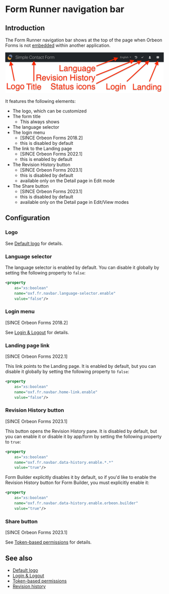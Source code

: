 # Form Runner navigation bar

## Introduction

The Form Runner navigation bar shows at the top of the page when Orbeon Forms is not [embedded](/form-runner/link-embed/README.md) within another application.

![Form Runner navigation bar](../images/navbar.png)

It features the following elements:

- The logo, which can be customized
- The form title
    - This always shows 
- The language selector
- The login menu
    - [SINCE Orbeon Forms 2018.2] 
    - this is disabled by default 
- The link to the Landing page
    - [SINCE Orbeon Forms 2022.1]
    - this is enabled by default
- The Revision History button
    - [SINCE Orbeon Forms 2023.1]
    - this is disabled by default
    - available only on the Detail page in Edit mode
- The Share button
    - [SINCE Orbeon Forms 2023.1]
    - this is disabled by default
    - available only on the Detail page in Edit/View modes

## Configuration

### Logo

See [Default logo](/configuration/properties/form-runner.md#default-logo) for details.

### Language selector

The language selector is enabled by default. You can disable it globally by setting the following property to `false`:

```xml
<property
    as="xs:boolean"
    name="oxf.fr.navbar.language-selector.enable"
    value="false"/>
```

### Login menu

[SINCE Orbeon Forms 2018.2]

See [Login & Logout](/form-runner/access-control/login-logout.md) for details.

### Landing page link

[SINCE Orbeon Forms 2022.1]

This link points to the Landing page. It is enabled by default, but you can disable it globally by setting the following property to `false`:

```xml
<property
    as="xs:boolean"
    name="oxf.fr.navbar.home-link.enable"
    value="false"/>
```

### Revision History button

[SINCE Orbeon Forms 2023.1]

This button opens the Revision History pane. It is disabled by default, but you can enable it or disable it by app/form by setting the following property to `true`:

```xml
<property
    as="xs:boolean"
    name="oxf.fr.navbar.data-history.enable.*.*"
    value="true"/>
```

Form Builder explicitly disables it by default, so if you'd like to enable the Revision History button for Form Builder, you must explicitly enable it:

```xml
<property
    as="xs:boolean"
    name="oxf.fr.navbar.data-history.enable.orbeon.builder"
    value="true"/>
```

### Share button

[SINCE Orbeon Forms 2023.1]

See [Token-based permissions](/form-runner/access-control/tokens.md#using-the-share-dialog) for details.

## See also

- [Default logo](/configuration/properties/form-runner.md#default-logo)
- [Login & Logout](/form-runner/access-control/login-logout.md)
- [Token-based permissions](/form-runner/access-control/tokens.md#using-the-share-dialog)
- [Revision history](/form-runner/feature/revision-history.md)
